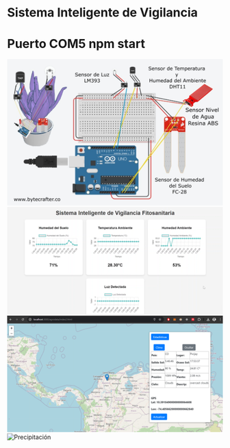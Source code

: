 # Sistema Inteligente de Vigilancia 
# Puerto COM5 npm start
![4 Sensores](https://raw.githubusercontent.com/scharss/sistema-Inteligente-Satelite-/refs/heads/main/img/4Sensores.jpg)
![Interfaz](https://raw.githubusercontent.com/scharss/Sistema-Inteligente-de-Vigilancia-Fitosanitaria/refs/heads/main/img/interfaz.png)
![Mapa](https://raw.githubusercontent.com/scharss/sistema-Inteligente-Satelite-/refs/heads/main/img/map.png)
![Precipitación](https://raw.githubusercontent.com/scharss/sistema-Inteligente-Satelite-/refs/heads/main/img/precipitaci%C3%B3n.png)






